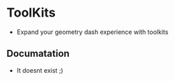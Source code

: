 # ToolKits


* Expand your geometry dash experience with toolkits

## Documatation

* It doesnt exist ;)
